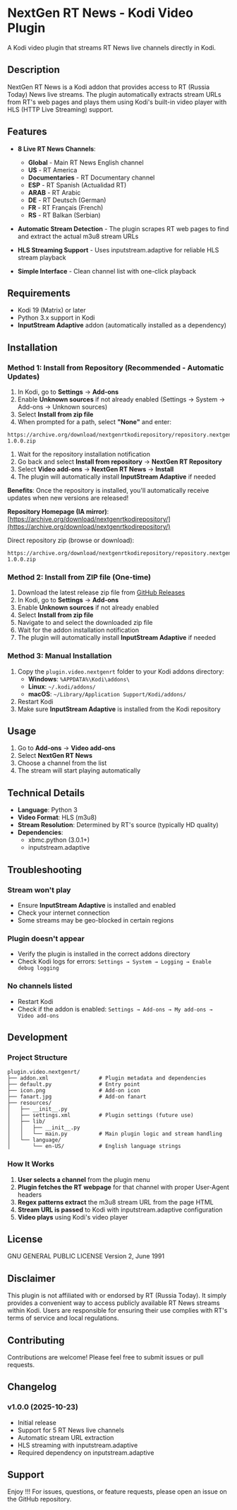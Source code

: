 # NextGen RT News - Kodi Video Plugin

A Kodi video plugin that streams RT News live channels directly in Kodi.

## Description

NextGen RT News is a Kodi addon that provides access to RT (Russia Today) News live streams.
The plugin automatically extracts stream URLs from RT's web pages and plays them using Kodi's built-in video player with HLS (HTTP Live Streaming) support.

## Features

- **8 Live RT News Channels**:
  - **Global** - Main RT News English channel
  - **US** - RT America
  - **Documentaries** - RT Documentary channel
  - **ESP** - RT Spanish (Actualidad RT)
  - **ARAB** - RT Arabic
  - **DE** - RT Deutsch (German)
  - **FR** - RT Français (French)
  - **RS** - RT Balkan (Serbian)

- **Automatic Stream Detection** - The plugin scrapes RT web pages to find and extract the actual m3u8 stream URLs
- **HLS Streaming Support** - Uses inputstream.adaptive for reliable HLS stream playback
- **Simple Interface** - Clean channel list with one-click playback

## Requirements

- Kodi 19 (Matrix) or later
- Python 3.x support in Kodi
- **InputStream Adaptive** addon (automatically installed as a dependency)

## Installation

### Method 1: Install from Repository (Recommended - Automatic Updates)

1. In Kodi, go to **Settings** → **Add-ons**
2. Enable **Unknown sources** if not already enabled (Settings → System → Add-ons → Unknown sources)
3. Select **Install from zip file**
4. When prompted for a path, select **"None"** and enter:

  ```text
  https://archive.org/download/nextgenrtkodirepository/repository.nextgenrt-1.0.0.zip
  ```

1. Wait for the repository installation notification
2. Go back and select **Install from repository** → **NextGen RT Repository**
3. Select **Video add-ons** → **NextGen RT News** → **Install**
4. The plugin will automatically install **InputStream Adaptive** if needed

**Benefits**: Once the repository is installed, you'll automatically receive updates when new versions are released!

**Repository Homepage (IA mirror)**: [https://archive.org/download/nextgenrtkodirepository/](https://archive.org/download/nextgenrtkodirepository/)

Direct repository zip (browse or download):

```text
https://archive.org/download/nextgenrtkodirepository/repository.nextgenrt-1.0.0.zip
```

### Method 2: Install from ZIP file (One-time)

1. Download the latest release zip file from [GitHub Releases](https://github.com/poslogica/plugin.video.nextgenrt/releases/latest)
2. In Kodi, go to **Settings** → **Add-ons**
3. Enable **Unknown sources** if not already enabled
4. Select **Install from zip file**
5. Navigate to and select the downloaded zip file
6. Wait for the addon installation notification
7. The plugin will automatically install **InputStream Adaptive** if needed

### Method 3: Manual Installation

1. Copy the `plugin.video.nextgenrt` folder to your Kodi addons directory:
   - **Windows**: `%APPDATA%\Kodi\addons\`
   - **Linux**: `~/.kodi/addons/`
   - **macOS**: `~/Library/Application Support/Kodi/addons/`
2. Restart Kodi
3. Make sure **InputStream Adaptive** is installed from the Kodi repository

## Usage

1. Go to **Add-ons** → **Video add-ons**
2. Select **NextGen RT News**
3. Choose a channel from the list
4. The stream will start playing automatically

## Technical Details

- **Language**: Python 3
- **Video Format**: HLS (m3u8)
- **Stream Resolution**: Determined by RT's source (typically HD quality)
- **Dependencies**:
  - xbmc.python (3.0.1+)
  - inputstream.adaptive

## Troubleshooting

### Stream won't play

- Ensure **InputStream Adaptive** is installed and enabled
- Check your internet connection
- Some streams may be geo-blocked in certain regions

### Plugin doesn't appear

- Verify the plugin is installed in the correct addons directory
- Check Kodi logs for errors: `Settings → System → Logging → Enable debug logging`

### No channels listed

- Restart Kodi
- Check if the addon is enabled: `Settings → Add-ons → My add-ons → Video add-ons`

## Development

### Project Structure

```text
plugin.video.nextgenrt/
├── addon.xml                # Plugin metadata and dependencies
├── default.py               # Entry point
├── icon.png                 # Add-on icon
├── fanart.jpg               # Add-on fanart
├── resources/
│   ├── __init__.py
│   ├── settings.xml         # Plugin settings (future use)
│   ├── lib/
│   │   ├── __init__.py
│   │   └── main.py          # Main plugin logic and stream handling
│   └── language/
│       └── en-US/           # English language strings
```

### How It Works

1. **User selects a channel** from the plugin menu
2. **Plugin fetches the RT webpage** for that channel with proper User-Agent headers
3. **Regex patterns extract** the m3u8 stream URL from the page HTML
4. **Stream URL is passed** to Kodi with inputstream.adaptive configuration
5. **Video plays** using Kodi's video player

## License

GNU GENERAL PUBLIC LICENSE Version 2, June 1991

## Disclaimer

This plugin is not affiliated with or endorsed by RT (Russia Today).
It simply provides a convenient way to access publicly available RT News streams within Kodi.
Users are responsible for ensuring their use complies with RT's terms of service and local regulations.

## Contributing

Contributions are welcome! Please feel free to submit issues or pull requests.

## Changelog

### v1.0.0 (2025-10-23)

- Initial release
- Support for 5 RT News live channels
- Automatic stream URL extraction
- HLS streaming with inputstream.adaptive
- Required dependency on inputstream.adaptive

## Support

Enjoy !!! For issues, questions, or feature requests, please open an issue on the GitHub repository.

